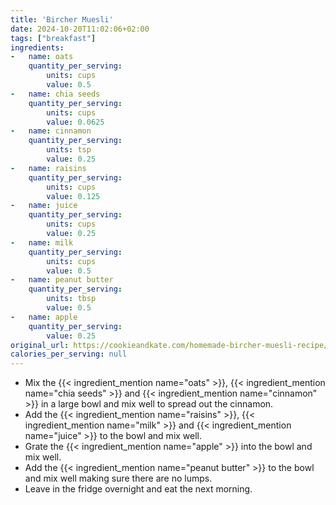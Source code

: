 ```yaml
---
title: 'Bircher Muesli'
date: 2024-10-20T11:02:06+02:00
tags: ["breakfast"]
ingredients:
-   name: oats
    quantity_per_serving:
        units: cups
        value: 0.5
-   name: chia seeds
    quantity_per_serving:
        units: cups
        value: 0.0625
-   name: cinnamon
    quantity_per_serving:
        units: tsp
        value: 0.25
-   name: raisins
    quantity_per_serving:
        units: cups
        value: 0.125
-   name: juice
    quantity_per_serving:
        units: cups
        value: 0.25
-   name: milk
    quantity_per_serving:
        units: cups
        value: 0.5
-   name: peanut butter
    quantity_per_serving:
        units: tbsp
        value: 0.5
-   name: apple
    quantity_per_serving:
        value: 0.25
original_url: https://cookieandkate.com/homemade-bircher-muesli-recipe/
calories_per_serving: null
---
```

- Mix the {{< ingredient_mention name="oats" >}}, {{< ingredient_mention name="chia seeds" >}} and {{< ingredient_mention name="cinnamon" >}} in a large bowl and mix well to spread out the cinnamon.
- Add the {{< ingredient_mention name="raisins" >}}, {{< ingredient_mention name="milk" >}} and {{< ingredient_mention name="juice" >}} to the bowl and mix well.
- Grate the {{< ingredient_mention name="apple" >}} into the bowl and mix well.
- Add the {{< ingredient_mention name="peanut butter" >}} to the bowl and mix well making sure there are no lumps.
- Leave in the fridge overnight and eat the next morning.
